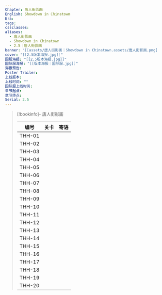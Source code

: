 ```yaml
---
Chapter: 唐人街影画
English: Showdown in Chinatown
Era: 
tags: 
cssclasses: 
aliases:
  - 唐人街影画
  - Showdown in Chinatown
  - 2.5｜唐人街影画
banner: "[[assets/唐人街影画｜Showdown in Chinatown.assets/唐人街影画.png]]"
cover: "[[2.5版本海报.jpg]]"
国服海报: "[[2.5版本海报.jpg]]"
国际服海报: "[[版本海报｜国际服.jpg]]"
海报预告: 
Poster Trailer: 
上线版本: 
上线时间: ""
国际服上线时间: 
章节起点: 
章节终点: 
Serial: 2.5
---
```

> [!bookinfo]- 唐人街影画
> 
> 
> |  编号  | 关卡 | 寄语 |
> | :----: | :--: | :--: |
> | THH-01 |      |      |
> | THH-02 |      |      |
> | THH-03 |      |      |
> | THH-04 |      |      |
> | THH-05 |      |      |
> | THH-06 |      |      |
> | THH-07 |      |      |
> | THH-08 |      |      |
> | THH-09 |      |      |
> | THH-10 |      |      |
> | THH-11 |      |      |
> | THH-12 |      |      |
> | THH-13 |      |      |
> | THH-14 |      |      |
> | THH-15 |      |      |
> | THH-16 |      |      |
> | THH-17 |      |      |
> | THH-18 |      |      |
> | THH-19 |      |      |
> | THH-20 |      |      |

